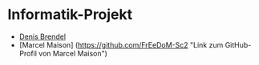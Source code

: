 # Informatik-Projekt
* [Denis Brendel](https://github.com/DenisBrendel "Link zum GitHub-Profil von Denis Brendel")
* [Marcel Maison] (https://github.com/FrEeDoM-Sc2 "Link zum GitHub-Profil von Marcel Maison")
